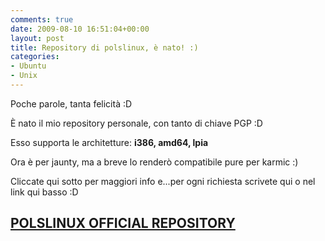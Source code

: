 ```yaml
---
comments: true
date: 2009-08-10 16:51:04+00:00
layout: post
title: Repository di polslinux, è nato! :)
categories:
- Ubuntu
- Unix
---
```


Poche parole, tanta felicità :D

È nato il mio repository personale, con tanto di chiave PGP :D

Esso supporta le architetture: **i386, amd64, lpia**

Ora è per jaunty, ma a breve lo renderò compatibile pure per karmic :)

Cliccate qui sotto per maggiori info e...per ogni richiesta scrivete qui o nel link qui basso :D


## [POLSLINUX OFFICIAL REPOSITORY](http://polslinux.com/polslinux-repository/)
